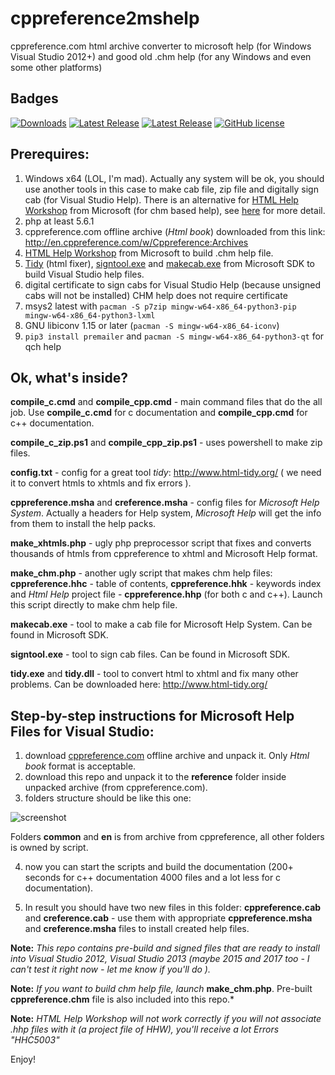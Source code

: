 # cppreference2mshelp
cppreference.com html archive converter to microsoft help (for Windows Visual Studio 2012+) and good old .chm help (for any Windows and even some other platforms)

## Badges
[![Downloads](https://img.shields.io/github/downloads/myfreeer/cppreference2mshelp/total.svg)](https://github.com/myfreeer/cppreference2mshelp/releases)
[![Latest Release](https://img.shields.io/github/downloads/myfreeer/cppreference2mshelp/latest/total.svg)](https://github.com/myfreeer/cppreference2mshelp/releases/latest)
[![Latest Release](https://img.shields.io/github/release/myfreeer/cppreference2mshelp.svg)](https://github.com/myfreeer/cppreference2mshelp/releases/latest)
[![GitHub license](https://img.shields.io/github/license/myfreeer/cppreference2mshelp.svg)](LICENSE) 

## Prerequires:

1) Windows x64 (LOL, I'm mad). Actually any system will be ok, you should use another tools in this case to make cab file, zip file and digitally sign cab (for Visual Studio Help). There is an alternative for [HTML Help Workshop](https://www.microsoft.com/en-us/download/details.aspx?id=21138) from Microsoft (for chm based help), see [here](https://github.com/myfreeer/cppreference2mshelp/issues/34) for more detail.
2) php at least 5.6.1
3) cppreference.com offline archive (*Html book*) downloaded from this link: http://en.cppreference.com/w/Cppreference:Archives
4) [HTML Help Workshop](https://www.microsoft.com/en-us/download/details.aspx?id=21138) from Microsoft to build .chm help file.
5) [Tidy](http://www.html-tidy.org/) (html fixer), [signtool.exe](https://msdn.microsoft.com/en-us/library/8s9b9yaz(v=vs.110).aspx) and [makecab.exe](https://technet.microsoft.com/en-us/library/hh875545(v=ws.11).aspx) from Microsoft SDK to build Visual Studio help files.
6) digital certificate to sign cabs for Visual Studio Help (because unsigned cabs will not be installed) CHM help does not require certificate
7) msys2 latest with `pacman -S p7zip mingw-w64-x86_64-python3-pip mingw-w64-x86_64-python3-lxml`
8) GNU libiconv 1.15 or later (`pacman -S mingw-w64-x86_64-iconv`)
9) `pip3 install premailer` and `pacman -S mingw-w64-x86_64-python3-qt` for qch help

## Ok, what's inside?

**compile_c.cmd** and **compile_cpp.cmd** - main command files that do the all job. Use **compile_c.cmd** for c documentation and **compile_cpp.cmd** for c++ documentation. 

**compile_c_zip.ps1** and **compile_cpp_zip.ps1** - uses powershell to make zip files.

**config.txt** - config for a great tool *tidy*: http://www.html-tidy.org/ ( we need it to convert htmls to xhtmls and fix errors ).

**cppreference.msha** and **creference.msha** - config files for *Microsoft Help System*. Actually a headers for Help system, *Microsoft Help* will get the info from them to install the help packs.

**make_xhtmls.php** - ugly php preprocessor script that fixes and converts thousands of htmls from cppreference to xhtml and Microsoft Help format.

**make_chm.php** - another ugly script that makes chm help files: **cppreference.hhc** - table of contents, **cppreference.hhk** - keywords index and _Html Help_ project file - **cppreference.hhp** (for both c and c++). Launch this script directly to make chm help file.

**makecab.exe** - tool to make a cab file for Microsoft Help System. Can be found in Microsoft SDK.

**signtool.exe** - tool to sign cab files. Can be found in Microsoft SDK.

**tidy.exe** and **tidy.dll** - tool to convert html to xhtml and fix many other problems. Can be downloaded here: http://www.html-tidy.org/ 

## Step-by-step instructions for Microsoft Help Files for Visual Studio:

1) download [cppreference.com](http://en.cppreference.com/w/Cppreference:Archives) offline archive and unpack it. Only *Html book* format is acceptable.
2) download this repo and unpack it to the **reference** folder inside unpacked archive (from cppreference.com).
3) folders structure should be like this one:

![screenshot](https://github.com/crea7or/cppreference2mshelp/raw/master/folders.png)

Folders **common** and **en** is from archive from cppreference, all other folders is owned by script.

4) now you can start the scripts and build the documentation (200+ seconds for c++ documentation 4000 files and a lot less for c documentation).

5) In result you should have two new files in this folder: **cppreference.cab** and **creference.cab** - use them with appropriate **cppreference.msha** and **creference.msha** files to install created help files.

**Note:** *This repo contains pre-build and signed files that are ready to install into Visual Studio 2012, Visual Studio 2013 (maybe 2015 and 2017 too - I can't test it right now - let me know if you'll do ).*

**Note:** *If you want to build chm help file, launch* **make_chm.php**. Pre-built **cppreference.chm** file is also included into this repo.*

**Note:** *HTML Help Workshop will not work correctly if you will not associate .hhp files with it (a project file of HHW), you'll receive a lot Errors "HHC5003"*

Enjoy!
